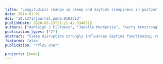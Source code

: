 ```yaml
---
title: "Longitudinal change in sleep and daytime sleepiness in postpartum women"
date: 2014-01-01
doi: "10.1371/journal.pone.0103513"
publishDate: 2020-06-23T21:21:42.334851Z
authors: ["Ashleigh J Filtness", "Janelle MacKenzie", "Kerry Armstrong"]
publication_types: ["2"]
abstract: "Sleep disruption strongly influences daytime functioning; resultant sleepiness is recognised as a contributing risk-factor for individuals performing critical and dangerous tasks. While the relationship between sleep and sleepiness has been heavily investigated in the vulnerable sub-populations of shift workers and patients with sleep disorders, postpartum women have been comparatively overlooked. Thirty-three healthy, postpartum women recorded every episode of sleep and wake each day during postpartum weeks 6, 12 and 18. Although repeated measures analysis revealed there was no significant difference in the amount of nocturnal sleep and frequency of night-time wakings, there was a significant reduction in sleep disruption, due to fewer minutes of wake after sleep onset. Subjective sleepiness was measured each day using the Karolinska Sleepiness Scale; at the two earlier time points this was significantly correlated with sleep quality but not to sleep quantity. Epworth Sleepiness Scores significantly reduced over time; however, during week 18 over 50% of participants were still experiencing excessive daytime sleepiness (Epworth Sleepiness Score ≥12). Results have implications for health care providers and policy makers. Health care providers designing interventions to address sleepiness in new mothers should take into account the dynamic changes to sleep and sleepiness during this initial postpartum period. Policy makers developing regulations for parental leave entitlements should take into consideration the high prevalence of excessive daytime sleepiness experienced by new mothers, ensuring enough opportunity for daytime sleepiness to diminish to a manageable level prior to reengagement in the workforce."
featured: false
publication: "*PloS one*"

projects: [mums]
---
```


